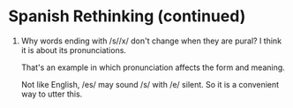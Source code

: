 # Spanish Rethinking (continued)

1. Why words ending with /s//x/ don't change when they are pural? I think it is about its pronunciations.

   That's an example in which pronunciation affects the form and meaning.

   Not like English, /es/ may sound /s/ with /e/ silent. So it is a convenient way to utter this.

